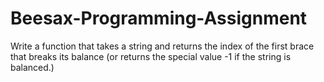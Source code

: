 # Beesax-Programming-Assignment
Write a function that takes a string and returns the index of the first brace that breaks its balance (or returns the special value -1 if the string is balanced.)
